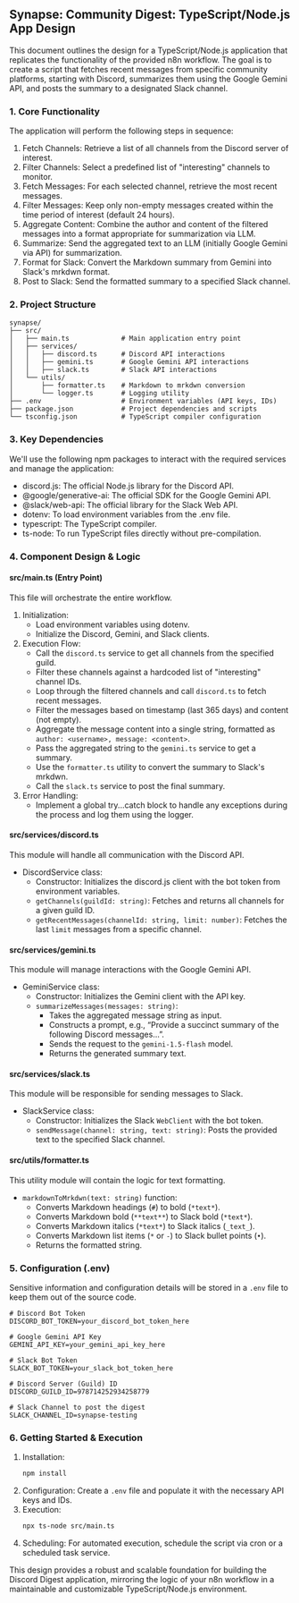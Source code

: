 ## Synapse: Community Digest: TypeScript/Node.js App Design

This document outlines the design for a TypeScript/Node.js application that replicates the functionality of the provided n8n workflow. The goal is to create a script that fetches recent messages from specific community platforms, starting with Discord, summarizes them using the Google Gemini API, and posts the summary to a designated Slack channel.

### 1. Core Functionality

The application will perform the following steps in sequence:

1. Fetch Channels: Retrieve a list of all channels from the Discord server of interest.
2. Filter Channels: Select a predefined list of "interesting" channels to monitor.
3. Fetch Messages: For each selected channel, retrieve the most recent messages.
4. Filter Messages: Keep only non-empty messages created within the time period of interest (default 24 hours).
5. Aggregate Content: Combine the author and content of the filtered messages into a format appropriate for summarization via LLM.
6. Summarize: Send the aggregated text to an LLM (initially Google Gemini via API) for summarization.
7. Format for Slack: Convert the Markdown summary from Gemini into Slack's mrkdwn format.
8. Post to Slack: Send the formatted summary to a specified Slack channel.

### 2. Project Structure

```text
synapse/
├── src/
│   ├── main.ts             # Main application entry point
│   ├── services/
│   │   ├── discord.ts      # Discord API interactions
│   │   ├── gemini.ts       # Google Gemini API interactions
│   │   ├── slack.ts        # Slack API interactions
│   └── utils/
│       ├── formatter.ts    # Markdown to mrkdwn conversion
│       └── logger.ts       # Logging utility
├── .env                    # Environment variables (API keys, IDs)
├── package.json            # Project dependencies and scripts
└── tsconfig.json           # TypeScript compiler configuration
```

### 3. Key Dependencies

We'll use the following npm packages to interact with the required services and manage the application:

- discord.js: The official Node.js library for the Discord API.
- @google/generative-ai: The official SDK for the Google Gemini API.
- @slack/web-api: The official library for the Slack Web API.
- dotenv: To load environment variables from the .env file.
- typescript: The TypeScript compiler.
- ts-node: To run TypeScript files directly without pre-compilation.

### 4. Component Design & Logic

#### src/main.ts (Entry Point)

This file will orchestrate the entire workflow.

1. Initialization:
   - Load environment variables using dotenv.
   - Initialize the Discord, Gemini, and Slack clients.
2. Execution Flow:
   - Call the `discord.ts` service to get all channels from the specified guild.
   - Filter these channels against a hardcoded list of "interesting" channel IDs.
   - Loop through the filtered channels and call `discord.ts` to fetch recent messages.
   - Filter the messages based on timestamp (last 365 days) and content (not empty).
   - Aggregate the message content into a single string, formatted as `author: <username>, message: <content>`.
   - Pass the aggregated string to the `gemini.ts` service to get a summary.
   - Use the `formatter.ts` utility to convert the summary to Slack's mrkdwn.
   - Call the `slack.ts` service to post the final summary.
3. Error Handling:
   - Implement a global try...catch block to handle any exceptions during the process and log them using the logger.

#### src/services/discord.ts

This module will handle all communication with the Discord API.

- DiscordService class:
  - Constructor: Initializes the discord.js client with the bot token from environment variables.
  - `getChannels(guildId: string)`: Fetches and returns all channels for a given guild ID.
  - `getRecentMessages(channelId: string, limit: number)`: Fetches the last `limit` messages from a specific channel.

#### src/services/gemini.ts

This module will manage interactions with the Google Gemini API.

- GeminiService class:
  - Constructor: Initializes the Gemini client with the API key.
  - `summarizeMessages(messages: string)`:
    - Takes the aggregated message string as input.
    - Constructs a prompt, e.g., “Provide a succinct summary of the following Discord messages...”.
    - Sends the request to the `gemini-1.5-flash` model.
    - Returns the generated summary text.

#### src/services/slack.ts

This module will be responsible for sending messages to Slack.

- SlackService class:
  - Constructor: Initializes the Slack `WebClient` with the bot token.
  - `sendMessage(channel: string, text: string)`: Posts the provided text to the specified Slack channel.

#### src/utils/formatter.ts

This utility module will contain the logic for text formatting.

- `markdownToMrkdwn(text: string)` function:
  - Converts Markdown headings (`#`) to bold (`*text*`).
  - Converts Markdown bold (`**text**`) to Slack bold (`*text*`).
  - Converts Markdown italics (`*text*`) to Slack italics (`_text_`).
  - Converts Markdown list items (`*` or `-`) to Slack bullet points (`•`).
  - Returns the formatted string.

### 5. Configuration (.env)

Sensitive information and configuration details will be stored in a `.env` file to keep them out of the source code.

```env
# Discord Bot Token
DISCORD_BOT_TOKEN=your_discord_bot_token_here

# Google Gemini API Key
GEMINI_API_KEY=your_gemini_api_key_here

# Slack Bot Token
SLACK_BOT_TOKEN=your_slack_bot_token_here

# Discord Server (Guild) ID
DISCORD_GUILD_ID=978714252934258779

# Slack Channel to post the digest
SLACK_CHANNEL_ID=synapse-testing
```

### 6. Getting Started & Execution

1. Installation:
   ```bash
   npm install
   ```
2. Configuration: Create a `.env` file and populate it with the necessary API keys and IDs.
3. Execution:
   ```bash
   npx ts-node src/main.ts
   ```
4. Scheduling: For automated execution, schedule the script via cron or a scheduled task service.

This design provides a robust and scalable foundation for building the Discord Digest application, mirroring the logic of your n8n workflow in a maintainable and customizable TypeScript/Node.js environment.
